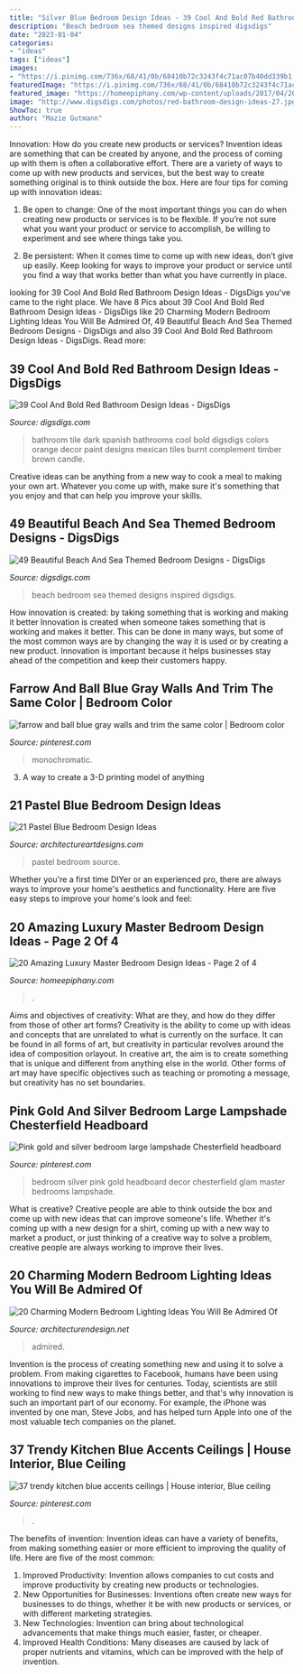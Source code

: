 ```yaml
---
title: "Silver Blue Bedroom Design Ideas - 39 Cool And Bold Red Bathroom Design Ideas"
description: "Beach bedroom sea themed designs inspired digsdigs"
date: "2023-01-04"
categories:
- "ideas"
tags: ["ideas"]
images:
- "https://i.pinimg.com/736x/68/41/0b/68410b72c3243f4c71ac07b40dd339b1.jpg"
featuredImage: "https://i.pinimg.com/736x/68/41/0b/68410b72c3243f4c71ac07b40dd339b1.jpg"
featured_image: "https://homeepiphany.com/wp-content/uploads/2017/04/20-Amazing-Luxury-Master-Bedroom-Design-Ideas-title.jpg"
image: "http://www.digsdigs.com/photos/red-bathroom-design-ideas-27.jpg"
ShowToc: true
author: "Mazie Gutmann"
---
```



Innovation: How do you create new products or services?
Invention ideas are something that can be created by anyone, and the process of coming up with them is often a collaborative effort. There are a variety of ways to come up with new products and services, but the best way to create something original is to think outside the box. Here are four tips for coming up with innovation ideas:
1. Be open to change: One of the most important things you can do when creating new products or services is to be flexible. If you’re not sure what you want your product or service to accomplish, be willing to experiment and see where things take you.

2. Be persistent: When it comes time to come up with new ideas, don’t give up easily. Keep looking for ways to improve your product or service until you find a way that works better than what you have currently in place.

	

		
looking for 39 Cool And Bold Red Bathroom Design Ideas - DigsDigs you've came to the right place. We have 8 Pics about 39 Cool And Bold Red Bathroom Design Ideas - DigsDigs like 20 Charming Modern Bedroom Lighting Ideas You Will Be Admired Of, 49 Beautiful Beach And Sea Themed Bedroom Designs - DigsDigs and also 39 Cool And Bold Red Bathroom Design Ideas - DigsDigs. Read more:
		
    
## 39 Cool And Bold Red Bathroom Design Ideas - DigsDigs

<img loading=lazy src="http://www.digsdigs.com/photos/red-bathroom-design-ideas-27.jpg" onerror="this.onerror=null;this.src='https://tse4.mm.bing.net/th?id=OIP.raVCIgTiyF8Hy3evHeu-GAHaJ4&amp;pid=15.1';" alt="39 Cool And Bold Red Bathroom Design Ideas - DigsDigs">

_Source: digsdigs.com_

>bathroom tile dark spanish bathrooms cool bold digsdigs colors orange decor paint designs mexican tiles burnt complement timber brown candle. 

	

Creative ideas can be anything from a new way to cook a meal to making your own art. Whatever you come up with, make sure it's something that you enjoy and that can help you improve your skills.

    
## 49 Beautiful Beach And Sea Themed Bedroom Designs - DigsDigs

<img loading=lazy src="https://www.digsdigs.com/photos/beautiful-beach-and-sea-inspired-bedroom-designs-42.jpg" onerror="this.onerror=null;this.src='https://tse3.mm.bing.net/th?id=OIP.8NETX1E_WDDifJKXonSnlgHaKU&amp;pid=15.1';" alt="49 Beautiful Beach And Sea Themed Bedroom Designs - DigsDigs">

_Source: digsdigs.com_

>beach bedroom sea themed designs inspired digsdigs. 

	

How innovation is created: by taking something that is working and making it better
Innovation is created when someone takes something that is working and makes it better. This can be done in many ways, but some of the most common ways are by changing the way it is used or by creating a new product. Innovation is important because it helps businesses stay ahead of the competition and keep their customers happy.

    
## Farrow And Ball Blue Gray Walls And Trim The Same Color | Bedroom Color

<img loading=lazy src="https://i.pinimg.com/736x/68/41/0b/68410b72c3243f4c71ac07b40dd339b1.jpg" onerror="this.onerror=null;this.src='https://tse2.mm.bing.net/th?id=OIP.H-jOqZ4RinAq4rV1zEGX9AHaLH&amp;pid=15.1';" alt="farrow and ball blue gray walls and trim the same color | Bedroom color">

_Source: pinterest.com_

>monochromatic. 

	

3. A way to create a 3-D printing model of anything 

    
## 21 Pastel Blue Bedroom Design Ideas

<img loading=lazy src="https://www.architectureartdesigns.com/wp-content/uploads/2015/05/1129-630x946.jpg" onerror="this.onerror=null;this.src='https://tse4.mm.bing.net/th?id=OIP.Rn-tAu55LZAXhiP_0NSGRAHaLH&amp;pid=15.1';" alt="21 Pastel Blue Bedroom Design Ideas">

_Source: architectureartdesigns.com_

>pastel bedroom source. 

	

Whether you're a first time DIYer or an experienced pro, there are always ways to improve your home's aesthetics and functionality. Here are five easy steps to improve your home's look and feel: 

    
## 20 Amazing Luxury Master Bedroom Design Ideas - Page 2 Of 4

<img loading=lazy src="https://homeepiphany.com/wp-content/uploads/2017/04/20-Amazing-Luxury-Master-Bedroom-Design-Ideas-title.jpg" onerror="this.onerror=null;this.src='https://tse1.mm.bing.net/th?id=OIP.jOTyNnSB42bN-mmf1X-drAHaFj&amp;pid=15.1';" alt="20 Amazing Luxury Master Bedroom Design Ideas - Page 2 of 4">

_Source: homeepiphany.com_

>. 

	

Aims and objectives of creativity: What are they, and how do they differ from those of other art forms?
Creativity is the ability to come up with ideas and concepts that are unrelated to what is currently on the surface. It can be found in all forms of art, but creativity in particular revolves around the idea of composition orlayout. In creative art, the aim is to create something that is unique and different from anything else in the world. Other forms of art may have specific objectives such as teaching or promoting a message, but creativity has no set boundaries.

    
## Pink Gold And Silver Bedroom Large Lampshade Chesterfield Headboard

<img loading=lazy src="https://i.pinimg.com/736x/8d/f5/b5/8df5b5e88e11c23cd7573c9e462c0590.jpg" onerror="this.onerror=null;this.src='https://tse2.mm.bing.net/th?id=OIP.FX8p6I7nwJNpWfJ9yV5WFQHaJ3&amp;pid=15.1';" alt="Pink gold and silver bedroom large lampshade Chesterfield headboard">

_Source: pinterest.com_

>bedroom silver pink gold headboard decor chesterfield glam master bedrooms lampshade. 

	

What is creative?
Creative people are able to think outside the box and come up with new ideas that can improve someone's life. Whether it's coming up with a new design for a shirt, coming up with a new way to market a product, or just thinking of a creative way to solve a problem, creative people are always working to improve their lives.

    
## 20 Charming Modern Bedroom Lighting Ideas You Will Be Admired Of

<img loading=lazy src="https://cdn.architecturendesign.net/wp-content/uploads/2015/06/AD-Modern-Bedroom-Lighting-10.jpg" onerror="this.onerror=null;this.src='https://tse1.mm.bing.net/th?id=OIP.jlky8EqlsOnlg5aftWoxdQHaJ2&amp;pid=15.1';" alt="20 Charming Modern Bedroom Lighting Ideas You Will Be Admired Of">

_Source: architecturendesign.net_

>admired. 

	

Invention is the process of creating something new and using it to solve a problem. From making cigarettes to Facebook, humans have been using innovations to improve their lives for centuries. Today, scientists are still working to find new ways to make things better, and that's why innovation is such an important part of our economy. For example, the iPhone was invented by one man, Steve Jobs, and has helped turn Apple into one of the most valuable tech companies on the planet.

    
## 37 Trendy Kitchen Blue Accents Ceilings | House Interior, Blue Ceiling

<img loading=lazy src="https://i.pinimg.com/736x/a6/ef/a6/a6efa63bf3a6b023072a3df7e7efea4f.jpg" onerror="this.onerror=null;this.src='https://tse1.mm.bing.net/th?id=OIP.SxOP9bdqMYL0052PErRjpwAAAA&amp;pid=15.1';" alt="37 trendy kitchen blue accents ceilings | House interior, Blue ceiling">

_Source: pinterest.com_

>. 

	

The benefits of invention:
Invention ideas can have a variety of benefits, from making something easier or more efficient to improving the quality of life. Here are five of the most common: 
1. Improved Productivity: Invention allows companies to cut costs and improve productivity by creating new products or technologies.
2. New Opportunities for Businesses: Inventions often create new ways for businesses to do things, whether it be with new products or services, or with different marketing strategies.
3. New Technologies: Invention can bring about technological advancements that make things much easier, faster, or cheaper.
4. Improved Health Conditions: Many diseases are caused by lack of proper nutrients and vitamins, which can be improved with the help of invention. 
